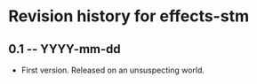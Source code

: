 # Revision history for effects-stm

## 0.1 -- YYYY-mm-dd

* First version. Released on an unsuspecting world.
